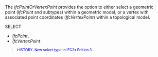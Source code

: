 ﻿The _IfcPointOrVertexPoint_&nbsp;provides the option to either select a geometric point (_IfcPoint_ and subtypes) within a geometric model, or a vertex with associated point coordinates (_IfcVertexPoint_) within a topological model.


SELECT   
* _IfcPoint_, 
* _IfcVertexPoint_ 

> <small> <font color="#0000ff">HISTORY&nbsp;
New select type in IFC2x Edition 3.</font><font color="#ff0000"><br>
  </font> </small>
